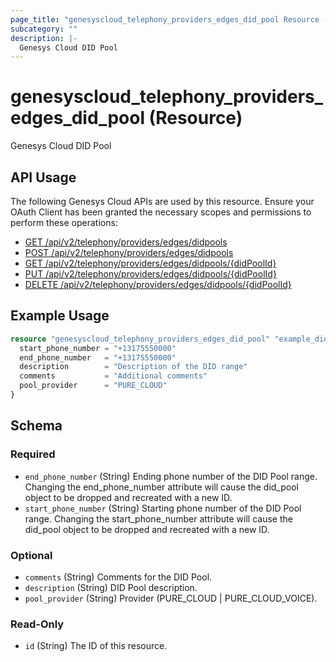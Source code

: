 ```yaml
---
page_title: "genesyscloud_telephony_providers_edges_did_pool Resource - terraform-provider-genesyscloud"
subcategory: ""
description: |-
  Genesys Cloud DID Pool
---
```

# genesyscloud_telephony_providers_edges_did_pool (Resource)

Genesys Cloud DID Pool

## API Usage
The following Genesys Cloud APIs are used by this resource. Ensure your OAuth Client has been granted the necessary scopes and permissions to perform these operations:

* [GET /api/v2/telephony/providers/edges/didpools](https://developer.genesys.cloud/api/rest/v2/telephonyprovidersedge/#get-api-v2-telephony-providers-edges-didpools)
* [POST /api/v2/telephony/providers/edges/didpools](https://developer.genesys.cloud/api/rest/v2/telephonyprovidersedge/#post-api-v2-telephony-providers-edges-didpools)
* [GET /api/v2/telephony/providers/edges/didpools/{didPoolId}](https://developer.genesys.cloud/api/rest/v2/telephonyprovidersedge/#get-api-v2-telephony-providers-edges-didpools--didPoolId-)
* [PUT /api/v2/telephony/providers/edges/didpools/{didPoolId}](https://developer.genesys.cloud/api/rest/v2/telephonyprovidersedge/#put-api-v2-telephony-providers-edges-didpools--didPoolId-)
* [DELETE /api/v2/telephony/providers/edges/didpools/{didPoolId}](https://developer.genesys.cloud/api/rest/v2/telephonyprovidersedge/#delete-api-v2-telephony-providers-edges-didpools--didPoolId-)


## Example Usage

```terraform
resource "genesyscloud_telephony_providers_edges_did_pool" "example_did_pool" {
  start_phone_number = "+13175550000"
  end_phone_number   = "+13175550000"
  description        = "Description of the DID range"
  comments           = "Additional comments"
  pool_provider      = "PURE_CLOUD"
}
```

<!-- schema generated by tfplugindocs -->
## Schema

### Required

- `end_phone_number` (String) Ending phone number of the DID Pool range. Changing the end_phone_number attribute will cause the did_pool object to be dropped and recreated with a new ID.
- `start_phone_number` (String) Starting phone number of the DID Pool range. Changing the start_phone_number attribute will cause the did_pool object to be dropped and recreated with a new ID.

### Optional

- `comments` (String) Comments for the DID Pool.
- `description` (String) DID Pool description.
- `pool_provider` (String) Provider (PURE_CLOUD | PURE_CLOUD_VOICE).

### Read-Only

- `id` (String) The ID of this resource.

